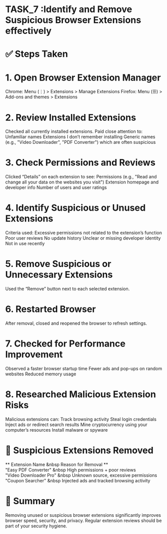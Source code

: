 # TASK_7 :Identify and Remove Suspicious Browser Extensions effectively
# ✅ Steps Taken
# 1. Open Browser Extension Manager
Chrome: Menu (⋮) > Extensions > Manage Extensions
Firefox: Menu (☰) > Add-ons and themes > Extensions

# 2. Review Installed Extensions
Checked all currently installed extensions. Paid close attention to:
Unfamiliar names
Extensions I don’t remember installing
Generic names (e.g., "Video Downloader", "PDF Converter") which are often suspicious

# 3. Check Permissions and Reviews
Clicked “Details” on each extension to see:
Permissions (e.g., "Read and change all your data on the websites you visit")
Extension homepage and developer info
Number of users and user ratings

# 4. Identify Suspicious or Unused Extensions
Criteria used:
Excessive permissions not related to the extension’s function
Poor user reviews
No update history
Unclear or missing developer identity
Not in use recently

# 5. Remove Suspicious or Unnecessary Extensions
Used the “Remove” button next to each selected extension.

# 6. Restarted Browser
After removal, closed and reopened the browser to refresh settings.

# 7. Checked for Performance Improvement
Observed a faster browser startup time
Fewer ads and pop-ups on random websites
Reduced memory usage

# 8. Researched Malicious Extension Risks
Malicious extensions can:
Track browsing activity
Steal login credentials
Inject ads or redirect search results
Mine cryptocurrency using your computer’s resources
Install malware or spyware

# 🧹 Suspicious Extensions Removed
** Extension Name	   &nbsp       Reason for Removal ** <br>
"Easy PDF Converter"   &nbsp	High permissions + poor reviews<br>
"Video Downloader Pro"	&nbsp  Unknown source, excessive permissions<br>
"Coupon Searcher"	  &nbsp      Injected ads and tracked browsing activity<br>

# 📄 Summary
Removing unused or suspicious browser extensions significantly improves browser speed, security, and privacy. Regular extension reviews should be part of your security hygiene.
